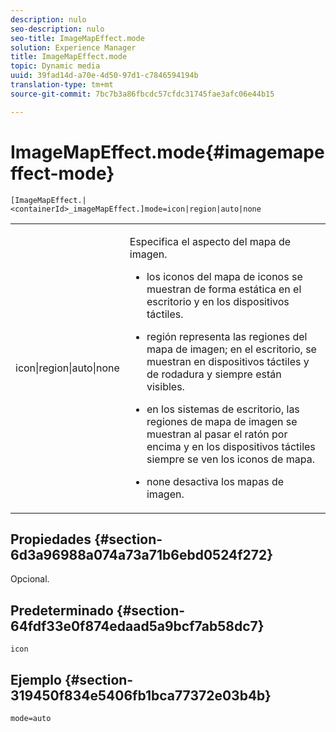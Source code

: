 ```yaml
---
description: nulo
seo-description: nulo
seo-title: ImageMapEffect.mode
solution: Experience Manager
title: ImageMapEffect.mode
topic: Dynamic media
uuid: 39fad14d-a70e-4d50-97d1-c7846594194b
translation-type: tm+mt
source-git-commit: 7bc7b3a86fbcdc57cfdc31745fae3afc06e44b15

---
```



# ImageMapEffect.mode{#imagemapeffect-mode}

`[ImageMapEffect.|<containerId>_imageMapEffect.]mode=icon|region|auto|none`

<table id="table_4A3D7D66D76A403199303155318D0DE1"> 
 <tbody> 
  <tr> 
   <td colname="col1"> <p> <span class="codeph"> icon|region|auto|none </span> </p> </td> 
   <td colname="col2"> <p>Especifica el aspecto del mapa de imagen. </p> <p> 
     <ul id="ul_DDA49C152718486E853213E6FC2182B2"> 
      <li id="li_18F86AB4D2F544319CCDF7BE376ABA53"> <p> <span class="codeph"> los iconos del mapa de iconos </span> se muestran de forma estática en el escritorio y en los dispositivos táctiles. </p> </li> 
      <li id="li_F8832681CDD6456E9147A37C99BAFFED"> <p> <span class="codeph"> región </span> representa las regiones del mapa de imagen; en el escritorio, se muestran en dispositivos táctiles y de rodadura y siempre están visibles. </p> </li> 
      <li id="li_9F7DD686E8104AEB944505363F433C0F"> <p> <span class="codeph"> en los sistemas de escritorio, </span> las regiones de mapa de imagen se muestran al pasar el ratón por encima y en los dispositivos táctiles siempre se ven los iconos de mapa. </p> </li> 
      <li id="li_7CB644F3A029480293B46F44FF8D03B6"> <p> <span class="codeph"> none </span> desactiva los mapas de imagen. </p> </li> 
     </ul> </p> </td> 
  </tr> 
 </tbody> 
</table>

## Propiedades {#section-6d3a96988a074a73a71b6ebd0524f272}

Opcional.

## Predeterminado {#section-64fdf33e0f874edaad5a9bcf7ab58dc7}

`icon`

## Ejemplo {#section-319450f834e5406fb1bca77372e03b4b}

`mode=auto`
